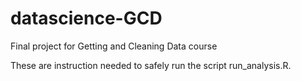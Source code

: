 datascience-GCD
===============

Final project for Getting and Cleaning Data course

These are instruction needed to safely run the script run_analysis.R.
